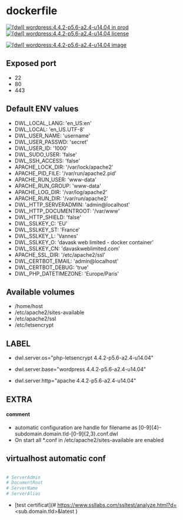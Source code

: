 # dockerfile

[![[dwl] wordpress:4.4.2-p5.6-a2.4-u14.04 in prod][badge-shields]](https://hub.docker.com/r/davask/d-wordpress/)
[![[dwl] wordpress:4.4.2-p5.6-a2.4-u14.04 license][badge-license]](https://app.fossa.io/projects/git%2Bhttps%3A%2F%2Fgithub.com%2Fdavask%2Fd-wordpress?ref=badge_shield)

[![[dwl] wordpress:4.4.2-p5.6-a2.4-u14.04 image][badge-docker]](https://hub.docker.com/r/davask/d-wordpress/)

[badge-docker]: https://dockeri.co/image/davask/d-wordpress "[dwl] wordpress:4.4.2-p5.6-a2.4-u14.04 image"
[badge-shields]: https://img.shields.io/badge/davask%2Fd--wordpress-env_prod-brightgreen.svg?style=flat "[dwl] wordpress:4.4.2-p5.6-a2.4-u14.04 in prod"
[badge-license]: https://img.shields.io/badge/davask%2Fd--wordpress-license_MIT-brightgreen.svg?style=flat "[dwl] wordpress:4.4.2-p5.6-a2.4-u14.04 license"

## Exposed port

- 22
- 80
- 443
## Default ENV values

- DWL_LOCAL_LANG: 'en_US:en'
- DWL_LOCAL: 'en_US.UTF-8'
- DWL_USER_NAME: 'username'
- DWL_USER_PASSWD: 'secret'
- DWL_USER_ID: '1000'
- DWL_SUDO_USER: 'false'
- DWL_SSH_ACCESS: 'false'
- APACHE_LOCK_DIR: '/var/lock/apache2'
- APACHE_PID_FILE: '/var/run/apache2.pid'
- APACHE_RUN_USER: 'www-data'
- APACHE_RUN_GROUP: 'www-data'
- APACHE_LOG_DIR: '/var/log/apache2'
- APACHE_RUN_DIR: '/var/run/apache2'
- DWL_HTTP_SERVERADMIN: 'admin@localhost'
- DWL_HTTP_DOCUMENTROOT: '/var/www'
- DWL_HTTP_SHIELD: 'false'
- DWL_SSLKEY_C: 'EU'
- DWL_SSLKEY_ST: 'France'
- DWL_SSLKEY_L: 'Vannes'
- DWL_SSLKEY_O: 'davask web limited - docker container'
- DWL_SSLKEY_CN: 'davaskweblimited.com'
- APACHE_SSL_DIR: '/etc/apache2/ssl'
- DWL_CERTBOT_EMAIL: 'admin@localhost'
- DWL_CERTBOT_DEBUG: 'true'
- DWL_PHP_DATETIMEZONE: 'Europe/Paris'
## Available volumes

- /home/host
- /etc/apache2/sites-available
- /etc/apache2/ssl
- /etc/letsencrypt
## LABEL

- dwl.server.os="php-letsencrypt 4.4.2-p5.6-a2.4-u14.04"

- dwl.server.base="wordpress 4.4.2-p5.6-a2.4-u14.04"

- dwl.server.http="apache 4.4.2-p5.6-a2.4-u14.04"

## EXTRA

#### comment

- automatic configuration are handle for filename as [0-9]{4}\-subdomain\.domain\.tld\-[0-9]{2,3}\.conf\.dwl
- On start all *.conf in /etc/apache2/sites-available are enabled

## virtualhost automatic conf

```bash

# ServerAdmin
# DocumentRoot
# ServerName
# ServerAlias

```


- [test certificat](# https://www.ssllabs.com/ssltest/analyze.html?d=<sub.domain.tld>&latest
)
